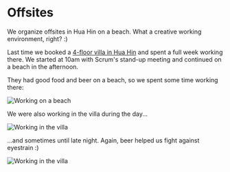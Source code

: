 # Offsites

We organize offsites in Hua Hin on a beach. What a creative working environment, right? :)

Last time we booked a [4-floor villa in Hua Hin](https://www.airbnb.com/rooms/988395) and spent a full week working there. We started at 10am with Scrum's stand-up meeting and continued on a beach in the afternoon.

They had good food and beer on a beach, so we spent some time working there:

![Working on a beach](https://raw.githubusercontent.com/HotelQuickly/WeAreHiring/master/images/it-offsite-beach-1.jpg)

We were also working in the villa during the day...

![Working in the villa](https://raw.githubusercontent.com/HotelQuickly/WeAreHiring/master/images/it-offsite-villa-1.jpg)

...and sometimes until late night. Again, beer helped us fight against eyestrain :)

![Working in the villa](https://raw.githubusercontent.com/HotelQuickly/WeAreHiring/master/images/it-offsite-villa-2.jpg)
